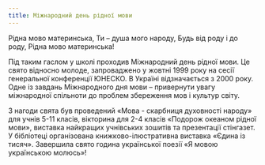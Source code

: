 ```yaml
---
title: Міжнародний день рідної мови
---
```


<quote author="Д. Кононенко">
Рідна мово материнська,
Ти – душа мого народу,
Будь від роду і до роду,
Рідна мово материнська!
</quote>

Під таким гаслом у школі проходив Міжнародний день рідної мови. Це свято відносно молоде, запроваджено у жовтні 1999 року на сесії генеральної конференції ЮНЕСКО. В Україні відзначається з 2000 року. Одне із завдань Міжнародного дня мови – привернути увагу міжнародної спільноти до проблем збереження мов і культур світу.

З нагоди свята був проведений «Мова - скарбниця духовності народу» для учнів 5-11 класів, вікторина для 2-4 класів «Подорож океаном рідної мови», виставка найкращих учнівських зошитів та презентації стінгазет. У бібліотеці організована книжково-ілюстративна виставка «Єдина із тисяч». Завершила свято година української поезії «Я мовою українською молюсь»!

<slideshow id="_/72157650788137468" />
